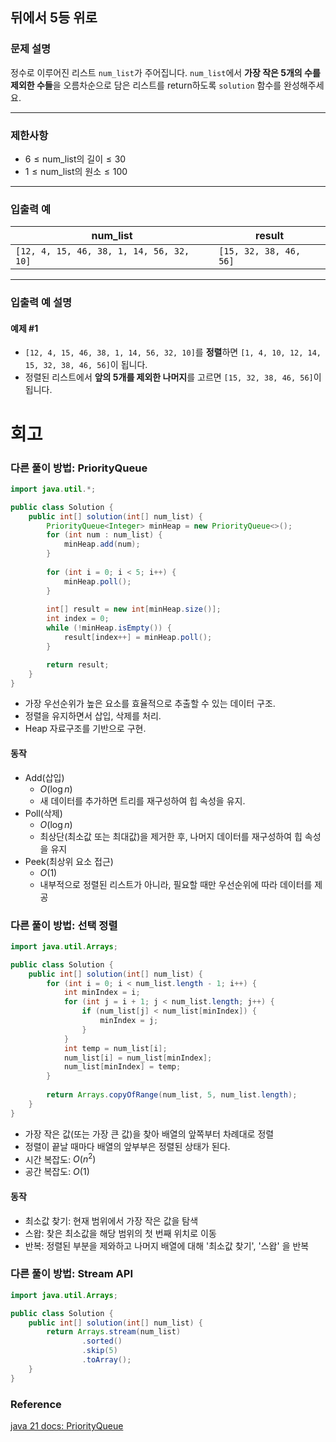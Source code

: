 ## 뒤에서 5등 위로

### 문제 설명
정수로 이루어진 리스트 `num_list`가 주어집니다. `num_list`에서 **가장 작은 5개의 수를 제외한 수들**을 오름차순으로 담은 리스트를 return하도록 `solution` 함수를 완성해주세요.

---

### 제한사항
- $6 \leq \text{num_list의 길이} \leq 30$
- $1 \leq \text{num_list의 원소} \leq 100$

---

### 입출력 예

| num_list                                 | result                 |
|------------------------------------------|------------------------|
| `[12, 4, 15, 46, 38, 1, 14, 56, 32, 10]` | `[15, 32, 38, 46, 56]` |

---

### 입출력 예 설명

#### 예제 #1
- `[12, 4, 15, 46, 38, 1, 14, 56, 32, 10]`를 **정렬**하면 `[1, 4, 10, 12, 14, 15, 32, 38, 46, 56]`이 됩니다.
- 정렬된 리스트에서 **앞의 5개를 제외한 나머지**를 고르면 `[15, 32, 38, 46, 56]`이 됩니다.
# 회고
### 다른 풀이 방법: PriorityQueue
```java
import java.util.*;

public class Solution {
    public int[] solution(int[] num_list) {
        PriorityQueue<Integer> minHeap = new PriorityQueue<>();
        for (int num : num_list) {
            minHeap.add(num);
        }
        
        for (int i = 0; i < 5; i++) {
            minHeap.poll();
        }
        
        int[] result = new int[minHeap.size()];
        int index = 0;
        while (!minHeap.isEmpty()) {
            result[index++] = minHeap.poll();
        }

        return result;
    }
}
```
- 가장 우선순위가 높은 요소를 효율적으로 추출할 수 있는 데이터 구조.
- 정렬을 유지하면서 삽입, 삭제를 처리.
- Heap 자료구조를 기반으로 구현.
#### 동작 
- Add(삽입)
  - $O(\log n)$
  - 새 데이터를 추가하면 트리를 재구성하여 힙 속성을 유지.
- Poll(삭제)
  - $O(\log n)$
  - 최상단(최소값 또는 최대값)을 제거한 후, 나머지 데이터를 재구성하여 힙 속성을 유지
- Peek(최상위 요소 접근)
  - $O(1)$
  - 내부적으로 정렬된 리스트가 아니라, 필요할 때만 우선순위에 따라 데이터를 제공
### 다른 풀이 방법: 선택 정렬
```java
import java.util.Arrays;

public class Solution {
    public int[] solution(int[] num_list) {
        for (int i = 0; i < num_list.length - 1; i++) {
            int minIndex = i;
            for (int j = i + 1; j < num_list.length; j++) {
                if (num_list[j] < num_list[minIndex]) {
                    minIndex = j;
                }
            }
            int temp = num_list[i];
            num_list[i] = num_list[minIndex];
            num_list[minIndex] = temp;
        }
        
        return Arrays.copyOfRange(num_list, 5, num_list.length);
    }
}
```
- 가장 작은 값(또는 가장 큰 값)을 찾아 배열의 앞쪽부터 차례대로 정렬
- 정렬이 끝날 때마다 배열의 앞부부은 정렬된 상태가 된다.
- 시간 복잡도: $O(n^2)$
- 공간 복잡도: $O(1)$
#### 동작
- 최소값 찾기: 현재 범위에서 가장 작은 값을 탐색
- 스왑: 찾은 최소값을 해당 범위의 첫 번째 위치로 이동
- 반복: 정렬된 부분을 제와하고 나머지 배열에 대해 '최소값 찾기', '스왑' 을 반복
### 다른 풀이 방법: Stream API
```java
import java.util.Arrays;

public class Solution {
    public int[] solution(int[] num_list) {
        return Arrays.stream(num_list)
                .sorted()
                .skip(5)
                .toArray();
    }
}
```
### Reference
[java 21 docs: PriorityQueue](https://docs.oracle.com/en/java/javase/21/docs/api/java.base/java/util/PriorityQueue.html)
